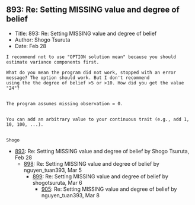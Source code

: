 ## 893: Re: Setting MISSING value and degree of belief

- Title: 893: Re: Setting MISSING value and degree of belief
- Author: Shogo Tsuruta
- Date: Feb 28

```
I recommend not to use "OPTION solution mean" because you should estimate variance components first.

What do you mean the program did not work, stopped with an error message? The option should work. But I don't recommend
using the the degree of belief >5 or >10. How did you get the value "24"?


The program assumes missing observation = 0.


You can add an arbitrary value to your continuous trait (e.g., add 1, 10, 100, ...).


Shogo
```

- [893](0893.md): Re: Setting MISSING value and degree of belief by Shogo Tsuruta, Feb 28
    - [898](0898.md): Re: Setting MISSING value and degree of belief by nguyen_tuan393, Mar 5
        - [899](0899.md): Re: Setting MISSING value and degree of belief by shogotsuruta, Mar 6
            - [905](0905.md): Re: Setting MISSING value and degree of belief by nguyen_tuan393, Mar 8
